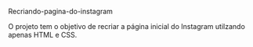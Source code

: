  Recriando-pagina-do-instagram
 
O projeto tem o objetivo de recriar a página inicial do Instagram utilzando apenas HTML e CSS.   